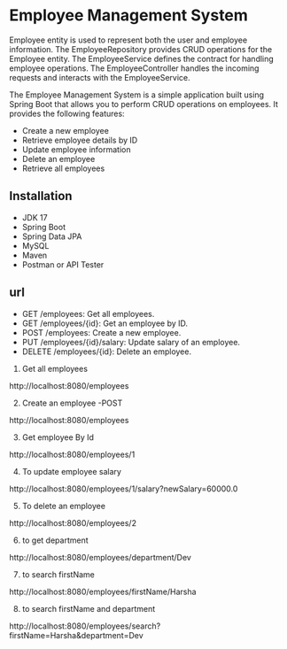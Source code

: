 # Employee Management System

Employee entity is used to represent both the user and employee information. The EmployeeRepository provides CRUD operations for the Employee entity. The EmployeeService defines the contract for handling employee operations. The EmployeeController handles the incoming requests and interacts with the EmployeeService.

The Employee Management System is a simple application built using Spring Boot that allows you to perform CRUD operations on employees. It provides the following features:

- Create a new employee
- Retrieve employee details by ID
- Update employee information
- Delete an employee
- Retrieve all employees

## Installation

- JDK 17
- Spring Boot
- Spring Data JPA
- MySQL
- Maven
- Postman or API Tester
  
## url
- GET /employees: Get all employees.
- GET /employees/{id}: Get an employee by ID.
- POST /employees: Create a new employee.
- PUT /employees/{id}/salary: Update salary of an employee.
- DELETE /employees/{id}: Delete an employee. 


1. Get all employees

  http://localhost:8080/employees

2. Create an employee -POST

  http://localhost:8080/employees

3. Get employee By Id

  http://localhost:8080/employees/1

4. To update employee salary 

  http://localhost:8080/employees/1/salary?newSalary=60000.0

5. To delete an employee

http://localhost:8080/employees/2

6. to get department

http://localhost:8080/employees/department/Dev

7. to search firstName 

http://localhost:8080/employees/firstName/Harsha

8. to search firstName and department

http://localhost:8080/employees/search?firstName=Harsha&department=Dev





